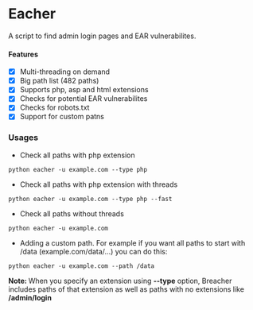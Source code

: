 # Eacher
A script to find admin login pages and EAR vulnerabilites.

#### Features
- [x] Multi-threading on demand
- [x] Big path list (482 paths)
- [x] Supports php, asp and html extensions
- [x] Checks for potential EAR vulnerabilites
- [x] Checks for robots.txt
- [x] Support for custom patns

### Usages
- Check all paths with php extension
```
python eacher -u example.com --type php
```
- Check all paths with php extension with threads
```
python eacher -u example.com --type php --fast
```
- Check all paths without threads
```
python eacher -u example.com
```
- Adding a custom path. For example if you want all paths to start with /data (example.com/data/...) you can do this:
```
python eacher -u example.com --path /data
```
<b>Note: </b> When you specify an extension using <b>--type</b> option, Breacher includes paths of that extension as well as paths with no extensions like <b>/admin/login</b>

#### 

